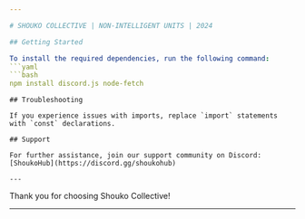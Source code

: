```yaml
---

# SHOUKO COLLECTIVE | NON-INTELLIGENT UNITS | 2024

## Getting Started

To install the required dependencies, run the following command:
```yaml
```bash
npm install discord.js node-fetch
```
```
## Troubleshooting

If you experience issues with imports, replace `import` statements with `const` declarations.

## Support

For further assistance, join our support community on Discord: [ShoukoHub](https://discord.gg/shoukohub)

---
```


Thank you for choosing Shouko Collective!

---
